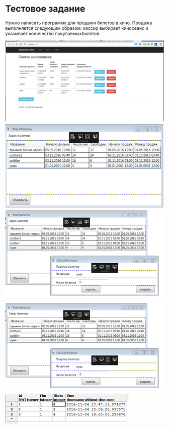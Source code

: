 # Тестовое задание

Нужно написать программу для продажи билетов в кино.
Продажа выполняется следующим образом:  кассир выбирает киносеанс  и указывает количество покупаемыхбилетов.


![cкрин1](https://github.com/neomichi/TestWork/blob/master/Premiersal/1.png "1")
![cкрин2](https://github.com/neomichi/TestWork/blob/master/Premiersal/2.png "2")
![cкрин1](https://github.com/neomichi/TestWork/blob/master/Premiersal/3.png "3")
![cкрин2](https://github.com/neomichi/TestWork/blob/master/Premiersal/4.png "4")
![cкрин2](https://github.com/neomichi/TestWork/blob/master/Premiersal/5.png "5")
